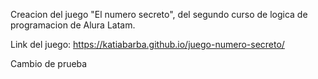 Creacion del juego "El numero secreto", del segundo curso de logica de programacion de Alura Latam.

Link del juego: https://katiabarba.github.io/juego-numero-secreto/

Cambio de prueba
